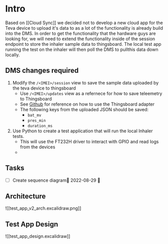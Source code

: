# Intro
Based on [[Cloud Sync]] we decided not to develop a new cloud app for the Teva device to upload it's data to as a lot of the functionality is already build into the DMS. In order to get the functionality that the hardware guys are looking for, we will need to extend the functionality inside of the session endpoint to store the inhaler sample data to thingsboard. The local test app running the test on the inhaler will then poll the DMS to pullthis data down locally. 

## DMS changes required
1. Modify the `/<IMEI>/session` view to save the sample data uploaded by the teva device to thingsboard
	- Use `/<IMEI>/updates` view as a refernece for how to save teleemetry to Thingsboard
	- See [Github](https://github.com/taoglas-iot/device_manager/blob/5c7e818da01377c1066fb13dfa7ffd2723b59299/api/data_pipeline.py#L60-L78) for reference on how to use the Thingsboard adapter
	- The following keys from the uploaded JSON should be saved:
		- `bat_mv`
		- `pres_min`
		- `duration_ms`
2. Use Python to create a test application that will run the local Inhaler tests. 
	- This will use the FT232H driver to interact with GPIO and read logs from the devices
	- 

## Tasks 
- [ ] Create sequence diagram🛫 2022-08-29 🔼 


## Architecture 
![[test_app_v2_arch.excalidraw.png]]

## Test App Design
![[test_app_design.excalidraw]]